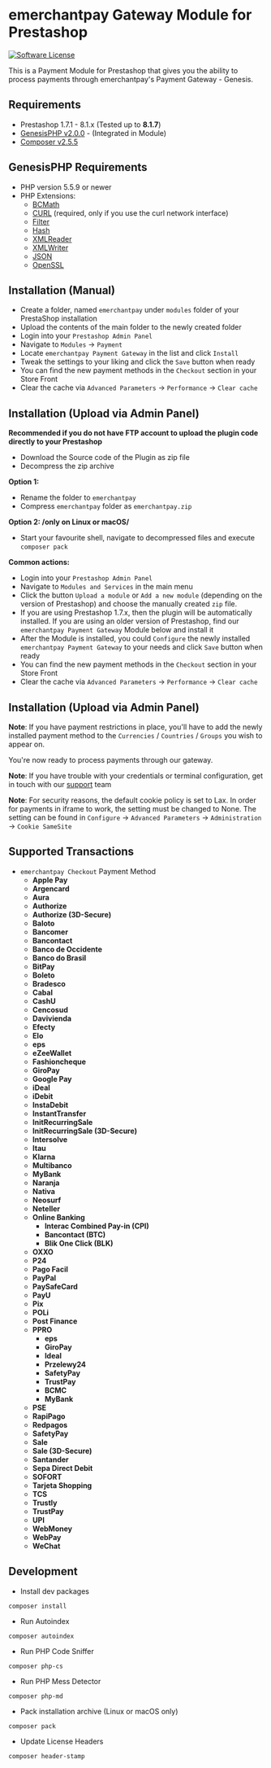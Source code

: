 emerchantpay Gateway Module for Prestashop
=============================
[![Software License](https://img.shields.io/badge/license-GPL-green.svg?style=flat)](http://opensource.org/licenses/gpl-2.0.php)

This is a Payment Module for Prestashop that gives you the ability to process payments through emerchantpay's Payment Gateway - Genesis.

Requirements
------------

* Prestashop 1.7.1 - 8.1.x (Tested up to __8.1.7__)
* [GenesisPHP v2.0.0](https://github.com/GenesisGateway/genesis_php/releases/tag/2.0.0) - (Integrated in Module)
* [Composer v2.5.5](https://github.com/composer/composer/releases/tag/2.5.5) 

GenesisPHP Requirements
------------

* PHP version 5.5.9 or newer
* PHP Extensions:
  * [BCMath](https://php.net/bcmath)
  * [CURL](https://php.net/curl) (required, only if you use the curl network interface)
  * [Filter](https://php.net/filter)
  * [Hash](https://php.net/hash)
  * [XMLReader](https://php.net/xmlreader)
  * [XMLWriter](https://php.net/xmlwriter)
  * [JSON](https://www.php.net/manual/en/book.json)
  * [OpenSSL](https://www.php.net/manual/en/book.openssl.php)

Installation (Manual)
------------
* Create a folder, named `emerchantpay` under `modules` folder of your PrestaShop installation
* Upload the contents of the main folder to the newly created folder
* Login into your ```Prestashop Admin Panel```
* Navigate to ```Modules``` -> ```Payment```
* Locate ```emerchantpay Payment Gateway``` in the list and click ```Install```
* Tweak the settings to your liking and click the ```Save``` button when ready
* You can find the new payment methods in the ```Checkout``` section in your Store Front
* Clear the cache via ```Advanced Parameters``` -> ```Performance``` -> ```Clear cache```

Installation (Upload via Admin Panel)
------------
__Recommended if you do not have FTP account to upload the plugin code directly to your Prestashop__

* Download the Source code of the Plugin as zip file
* Decompress the zip archive

**Option 1:**

* Rename the folder to `emerchantpay`
* Compress `emerchantpay` folder as `emerchantpay.zip`

**Option 2: /only on Linux or macOS/**

* Start your favourite shell, navigate to decompressed files and execute `composer pack`

**Common actions:**

* Login into your ```Prestashop Admin Panel```
* Navigate to ```Modules and Services``` in the main menu
* Click the button ```Upload a module``` or ```Add a new module``` (depending on the version of Prestashop) and choose the manually created ```zip``` file.
* If you are using Prestashop 1.7.x, then the plugin will be automatically installed. If you are using an older version of Prestashop, find our ```emerchantpay Payment Gateway``` Module below and install it
* After the Module is installed, you could ```Configure``` the newly installed ```emerchantpay Payment Gateway``` to your needs and click ```Save``` button when ready
* You can find the new payment methods in the ```Checkout``` section in your Store Front
* Clear the cache via ```Advanced Parameters``` -> ```Performance``` -> ```Clear cache```

Installation (Upload via Admin Panel)
------------

__Note__: If you have payment restrictions in place, you'll have to add the newly installed payment method to the ```Currencies``` / ```Countries``` / ```Groups``` you wish to appear on.

You're now ready to process payments through our gateway.

__Note__: If you have trouble with your credentials or terminal configuration, get in touch with our [support] team

__Note__: For security reasons, the default cookie policy is set to Lax. In order for payments in iframe to work, the setting must be changed to None. The setting can be found in ```Configure``` -> ```Advanced Parameters``` -> ```Administration``` -> ```Cookie SameSite``` 

[support]: mailto:tech-support@emerchantpay.net

Supported Transactions
------------
* ```emerchantpay Checkout``` Payment Method
    * __Apple Pay__ 
    * __Argencard__
    * __Aura__
    * __Authorize__
    * __Authorize (3D-Secure)__
    * __Baloto__
    * __Bancomer__
    * __Bancontact__
    * __Banco de Occidente__
    * __Banco do Brasil__
    * __BitPay__
    * __Boleto__
    * __Bradesco__
    * __Cabal__
    * __CashU__
    * __Cencosud__
    * __Davivienda__
    * __Efecty__
    * __Elo__
    * __eps__
    * __eZeeWallet__
    * __Fashioncheque__
    * __GiroPay__
    * __Google Pay__
    * __iDeal__
    * __iDebit__
    * __InstaDebit__
    * __InstantTransfer__
    * __InitRecurringSale__
    * __InitRecurringSale (3D-Secure)__
    * __Intersolve__
    * __Itau__
    * __Klarna__
    * __Multibanco__
    * __MyBank__
    * __Naranja__
    * __Nativa__
    * __Neosurf__
    * __Neteller__
    * __Online Banking__
      * __Interac Combined Pay-in (CPI)__ 
      * __Bancontact (BTC)__ 
      * __Blik One Click (BLK)__
    * __OXXO__
    * __P24__
    * __Pago Facil__
    * __PayPal__
    * __PaySafeCard__
    * __PayU__
    * __Pix__
    * __POLi__
    * __Post Finance__
    * __PPRO__
        * __eps__
        * __GiroPay__
        * __Ideal__
        * __Przelewy24__
        * __SafetyPay__
        * __TrustPay__
        * __BCMC__
        * __MyBank__
    * __PSE__
    * __RapiPago__
    * __Redpagos__
    * __SafetyPay__
    * __Sale__
    * __Sale (3D-Secure)__
    * __Santander__
    * __Sepa Direct Debit__
    * __SOFORT__
    * __Tarjeta Shopping__
    * __TCS__
    * __Trustly__
    * __TrustPay__
    * __UPI__
    * __WebMoney__
    * __WebPay__
    * __WeChat__

Development
------------
* Install dev packages
```shell
composer install
```
* Run Autoindex
```shell
composer autoindex
```
* Run PHP Code Sniffer
```shell
composer php-cs
```
* Run PHP Mess Detector
```shell
composer php-md
```
* Pack installation archive (Linux or macOS only)
```shell
composer pack
```
* Update License Headers
```shell
composer header-stamp
```
